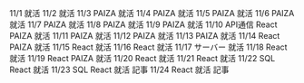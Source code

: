 11/1
就活
11/2
就活
11/3
PAIZA
就活
11/4
PAIZA
就活
11/5
PAIZA
就活
11/6
PAIZA
就活
11/7
PAIZA
就活
11/8
PAIZA
就活
11/9
PAIZA
就活
11/10
API通信
React
PAIZA
就活
11/11
PAIZA
就活
11/12
PAIZA
就活
11/13
PAIZA
就活
11/14
React
PAIZA
就活
11/15
React
就活
11/16
React
就活
11/17
サーバー
就活
11/18
React
就活
11/19
React
PAIZA
就活
11/20
React
就活
11/21
React
就活
11/22
SQL
React
就活
11/23
SQL
React
就活
記事
11/24
React
就活
記事

